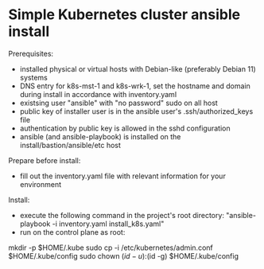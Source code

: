 # Simple Kubernetes cluster ansible install

Prerequisites:
- installed physical or virtual hosts with Debian-like (preferably Debian 11) systems
- DNS entry for k8s-mst-1 and k8s-wrk-1, set the hostname and domain during install in accordance with inventory.yaml 
- existsing user "ansible" with "no password" sudo on all host
- public key of installer user is in the ansible user's .ssh/authorized_keys file
- authentication by public key is allowed in the sshd configuration
- ansible (and ansible-playbook) is installed on the install/bastion/ansible/etc host


Prepare before install:
- fill out the inventory.yaml file with relevant information for your environment

Install:
- execute the following command in the project's root directory: "ansible-playbook -i inventory.yaml install_k8s.yaml"
- run on the control plane as root:

mkdir -p $HOME/.kube
sudo cp -i /etc/kubernetes/admin.conf $HOME/.kube/config
sudo chown $(id -u):$(id -g) $HOME/.kube/config
